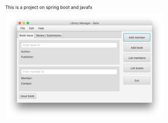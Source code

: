 This is a project on spring boot and javafx

![Alt text](help/application.png?raw=true "Application")